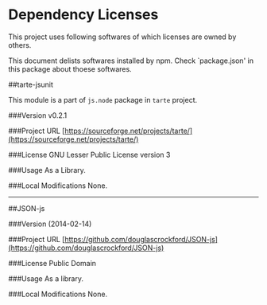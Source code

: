 # Dependency Licenses

This project uses following softwares of which licenses are owned by others.

This document delists softwares installed by npm.
Check `package.json' in this package about thoese softwares.

##tarte-jsunit

This module is a part of `js.node` package in `tarte` project.

###Version
v0.2.1

###Project URL
[https://sourceforge.net/projects/tarte/](https://sourceforge.net/projects/tarte/)

###License
GNU Lesser Public License version 3

###Usage
As a Library.

###Local Modifications
None.

---
##JSON-js

###Version
(2014-02-14)

###Project URL
[https://github.com/douglascrockford/JSON-js](https://github.com/douglascrockford/JSON-js)

###License
Public Domain

###Usage
As a library.

###Local Modifications
None.

